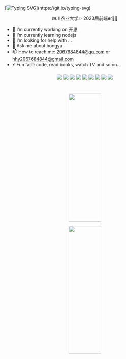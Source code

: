 [![Typing SVG](https://readme-typing-svg.demolab.com/?lines=Hi+👋+，+welcome+to+hhy's+Github;Hope+you+have+a+great+day+~)](https://git.io/typing-svg)

 <p align="center">四川农业大学✨ 2023届前端er👨‍💻</p>

  - 🔭 I’m currently working on 开思
  - 🌱 I’m currently learning nodejs
  - 🤔 I’m looking for help with ...
  - 💬 Ask me about hongyu
  - 📫 How to reach me: 2067684844@qq.com or hhy2067684844@gmail.com
  - ⚡ Fun fact: code, read books, watch TV and so on...

<p align="center">
  <img align="center" src="https://skillicons.dev/icons?i=html&theme=light" />
  <img align="center" src="https://skillicons.dev/icons?i=css&theme=light" />
  <img align="center" src="https://skillicons.dev/icons?i=markdown&theme=light" />
  <img align="center" src="https://skillicons.dev/icons?i=ai&theme=light" />
  <img align="center" src="https://skillicons.dev/icons?i=javascript&theme=light" />
  <img align="center" src="https://skillicons.dev/icons?i=typescript&theme=light" />
  <img align="center" src="https://skillicons.dev/icons?i=vue&theme=light" />
  <img align="center" src="https://skillicons.dev/icons?i=react&theme=light" />
  <img align="center" src="https://skillicons.dev/icons?i=nodejs&theme=light" />
</p>

<br/>

<p align="center">
  <img align="center"  width="45%" height="400" src="https://github-readme-stats.vercel.app/api/top-langs/?username=hhy164&theme=highcontrast"/>
</p>
<p align="center">
 <img align="center"  width="45%" height="400" src="https://github-readme-stats.vercel.app/api/top-langs/?username=hhy164&theme=highcontrast&hide_border=true&layout=donut-vertical&langs_count=6" />
</p>
